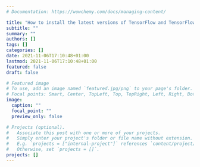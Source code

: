 ```yaml
---
# Documentation: https://wowchemy.com/docs/managing-content/

title: "How to install the latest versions of TensorFlow and TensorFlow Probability on Mac M1 Pro with Rosetta"
subtitle: ""
summary: ""
authors: []
tags: []
categories: []
date: 2021-11-06T17:10:48+01:00
lastmod: 2021-11-06T17:10:48+01:00
featured: false
draft: false

# Featured image
# To use, add an image named `featured.jpg/png` to your page's folder.
# Focal points: Smart, Center, TopLeft, Top, TopRight, Left, Right, BottomLeft, Bottom, BottomRight.
image:
  caption: ""
  focal_point: ""
  preview_only: false

# Projects (optional).
#   Associate this post with one or more of your projects.
#   Simply enter your project's folder or file name without extension.
#   E.g. `projects = ["internal-project"]` references `content/project/deep-learning/index.md`.
#   Otherwise, set `projects = []`.
projects: []
---
```

